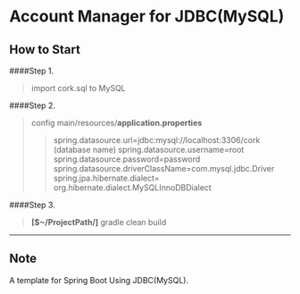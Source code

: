 Account Manager for JDBC(MySQL)
===================


How to Start
-------------------
####Step 1.
>  import cork.sql to MySQL 

####Step 2.
> config main/resources/**application.properties**
> >spring.datasource.url=jdbc:mysql://localhost:3306/cork (database name)
> spring.datasource.username=root 
> spring.datasource.password=password
> spring.datasource.driverClassName=com.mysql.jdbc.Driver
> spring.jpa.hibernate.dialect= org.hibernate.dialect.MySQLInnoDBDialect

####Step 3.
> **[$~/ProjectPath/]** gradle clean build

----------


Note
-------------
A template for Spring Boot Using  JDBC(MySQL).
